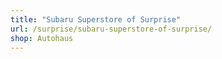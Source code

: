 ```yaml
---
title: "Subaru Superstore of Surprise"
url: /surprise/subaru-superstore-of-surprise/
shop: Autohaus
---
```

